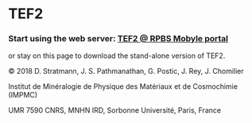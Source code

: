 # TEF2
### Start using the web server: [TEF2 @ RPBS Mobyle portal](http://mobyle.rpbs.univ-paris-diderot.fr/cgi-bin/portal.py?form=TEF#forms::TEF "TEF2 web server")

or stay on this page to download the stand-alone version of TEF2.





© 2018 D. Stratmann, J. S. Pathmanathan, G. Postic, J. Rey, J. Chomilier

Institut de Minéralogie de Physique des Matériaux et de Cosmochimie (IMPMC)

UMR 7590 CNRS, MNHN IRD, Sorbonne Université, Paris, France
